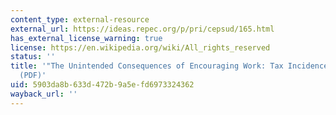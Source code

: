 ```yaml
---
content_type: external-resource
external_url: https://ideas.repec.org/p/pri/cepsud/165.html
has_external_license_warning: true
license: https://en.wikipedia.org/wiki/All_rights_reserved
status: ''
title: '"The Unintended Consequences of Encouraging Work: Tax Incidence and the EITC."
  (PDF)'
uid: 5903da8b-633d-472b-9a5e-fd6973324362
wayback_url: ''
---
```

